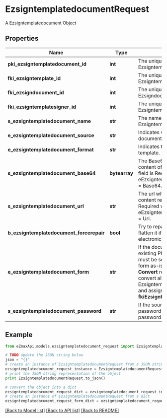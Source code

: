 # EzsigntemplatedocumentRequest

A Ezsigntemplatedocument Object

## Properties

Name | Type | Description | Notes
------------ | ------------- | ------------- | -------------
**pki_ezsigntemplatedocument_id** | **int** | The unique ID of the Ezsigntemplatedocument | [optional] 
**fki_ezsigntemplate_id** | **int** | The unique ID of the Ezsigntemplate | 
**fki_ezsigndocument_id** | **int** | The unique ID of the Ezsigndocument | [optional] 
**fki_ezsigntemplatesigner_id** | **int** | The unique ID of the Ezsigntemplatesigner | [optional] 
**s_ezsigntemplatedocument_name** | **str** | The name of the Ezsigntemplatedocument. | 
**e_ezsigntemplatedocument_source** | **str** | Indicates where to look for the document binary content. | 
**e_ezsigntemplatedocument_format** | **str** | Indicates the format of the template. | [optional] 
**s_ezsigntemplatedocument_base64** | **bytearray** | The Base64 encoded binary content of the document.  This field is Required when eEzsigntemplatedocumentSource &#x3D; Base64. | [optional] 
**s_ezsigntemplatedocument_url** | **str** | The url where the document content resides.  This field is Required when eEzsigntemplatedocumentSource &#x3D; Url. | [optional] 
**b_ezsigntemplatedocument_forcerepair** | **bool** | Try to repair the document or flatten it if it cannot be used for electronic signature. | [optional] 
**e_ezsigntemplatedocument_form** | **str** | If the document contains an existing PDF form this property must be set.  **Keep** leaves the form as-is in the document.  **Convert** removes the form and convert all the existing fields to Ezsigntemplateformfieldgroups and assign them to the specified **fkiEzsigntemplatesignerID** | [optional] 
**s_ezsigntemplatedocument_password** | **str** | If the source template is password protected, the password to open/modify it. | [optional] [default to '']

## Example

```python
from eZmaxApi.models.ezsigntemplatedocument_request import EzsigntemplatedocumentRequest

# TODO update the JSON string below
json = "{}"
# create an instance of EzsigntemplatedocumentRequest from a JSON string
ezsigntemplatedocument_request_instance = EzsigntemplatedocumentRequest.from_json(json)
# print the JSON string representation of the object
print EzsigntemplatedocumentRequest.to_json()

# convert the object into a dict
ezsigntemplatedocument_request_dict = ezsigntemplatedocument_request_instance.to_dict()
# create an instance of EzsigntemplatedocumentRequest from a dict
ezsigntemplatedocument_request_form_dict = ezsigntemplatedocument_request.from_dict(ezsigntemplatedocument_request_dict)
```
[[Back to Model list]](../README.md#documentation-for-models) [[Back to API list]](../README.md#documentation-for-api-endpoints) [[Back to README]](../README.md)


